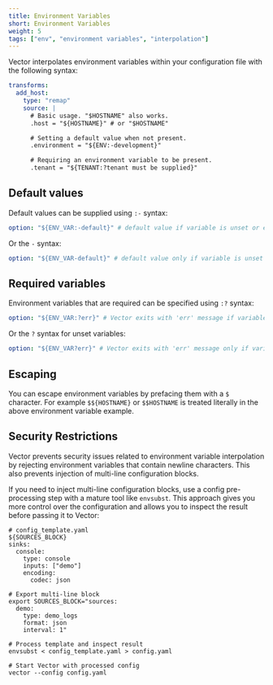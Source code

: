 ```yaml
---
title: Environment Variables
short: Environment Variables
weight: 5
tags: ["env", "environment variables", "interpolation"]
---
```


Vector interpolates environment variables within your configuration file with
the following syntax:

```yaml
transforms:
  add_host:
    type: "remap"
    source: |
      # Basic usage. "$HOSTNAME" also works.
      .host = "${HOSTNAME}" # or "$HOSTNAME"

      # Setting a default value when not present.
      .environment = "${ENV:-development}"

      # Requiring an environment variable to be present.
      .tenant = "${TENANT:?tenant must be supplied}"
```

## Default values

Default values can be supplied using `:-` syntax:

```yaml
option: "${ENV_VAR:-default}" # default value if variable is unset or empty
```

Or the `-` syntax:

```yaml
option: "${ENV_VAR-default}" # default value only if variable is unset
```

## Required variables

Environment variables that are required can be specified using `:?` syntax:

```yaml
option: "${ENV_VAR:?err}" # Vector exits with 'err' message if variable is unset or empty
```

Or  the `?` syntax for unset variables:

```yaml
option: "${ENV_VAR?err}" # Vector exits with 'err' message only if variable is unset.
```

## Escaping

You can escape environment variables by prefacing them with a `$` character. For
example `$${HOSTNAME}` or `$$HOSTNAME` is treated literally in the above
environment variable example.

## Security Restrictions

Vector prevents security issues related to environment variable interpolation by rejecting environment variables that contain newline
characters. This also prevents injection of multi-line configuration blocks.

If you need to inject multi-line configuration blocks, use a config pre-processing step with a mature tool like `envsubst`.
This approach gives you more control over the configuration and allows you to inspect the result before passing it to Vector:

```shell
# config_template.yaml
${SOURCES_BLOCK}
sinks:
  console:
    type: console
    inputs: ["demo"]
    encoding:
      codec: json
```

```shell
# Export multi-line block
export SOURCES_BLOCK="sources:
  demo:
    type: demo_logs
    format: json
    interval: 1"

# Process template and inspect result
envsubst < config_template.yaml > config.yaml

# Start Vector with processed config
vector --config config.yaml
```
